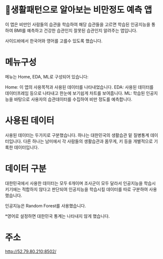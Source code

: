 # 💉생활패턴으로 알아보는 비만정도 예측 앱

이 앱은 비만인 사람들의 습관을 학습하여 해당 습관들을 고르면 학습된 인공지능을 통하여 BMI를 예측하고 건강한 습관인지 잘못된 습관인지 알려주는 앱입니다.

사이드바에서 한국어와 영어를 고를수 있도록 했습니다.

# 메뉴구성
메뉴는 Home, EDA, ML로 구성되어 있습니다:

Home: 이 앱의 사용목적과 사용된 데이터를 나타내었습니다.
EDA: 사용된 데이터를 데이터프레임 등으로 나타내고 한눈에 보기쉽게 차트를 보여줍니다.
ML: 학습된 인공지능을 바탕으로 사용자의 습관데이터를 수집하여 비만 정도를 예측합니다.

# 사용된 데이터
사용된 데이터는 두가지로 구분했습니다.
하나는 대한민국의 생활습관 밑 질병통계 데이터입니다.
다른 하나는 남미에서 각 사람들의 생활습관과 몸무게, 키 등을 개별적으로 기록한 데이터입니다. 

# 데이터 구분
대한민국에서 사용한 데이터는 모두 6개이며 조사군이 모두 달라서 인공지능을 학습시키기에는 적합하지 않다고 판단되여
인공지능을 학습시킬 데이터를 따로 구분하여 사용했습니다.

인공지능은 Random Forest를 사용했습니다.

*영어로 설정하면 대한민국 통계는 나타내지 않게 했습니다.

# 주소
http://52.79.80.210:8502/